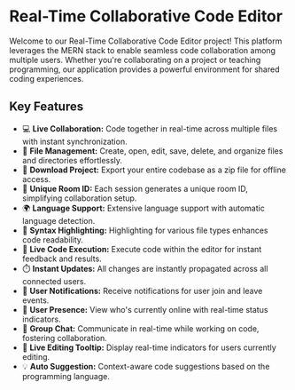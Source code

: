 # Real-Time Collaborative Code Editor

Welcome to our Real-Time Collaborative Code Editor project! This platform leverages the MERN stack to enable seamless code collaboration among multiple users. Whether you're collaborating on a project or teaching programming, our application provides a powerful environment for shared coding experiences.

## Key Features

- 💻 **Live Collaboration:** Code together in real-time across multiple files with instant synchronization.
- 📁 **File Management:** Create, open, edit, save, delete, and organize files and directories effortlessly.
- 💾 **Download Project:** Export your entire codebase as a zip file for offline access.
- 🚀 **Unique Room ID:** Each session generates a unique room ID, simplifying collaboration setup.
- 🌍 **Language Support:** Extensive language support with automatic language detection.
- 🌈 **Syntax Highlighting:** Highlighting for various file types enhances code readability.
- 🚀 **Live Code Execution:** Execute code within the editor for instant feedback and results.
- ⏱️ **Instant Updates:** All changes are instantly propagated across all connected users.
- 📣 **User Notifications:** Receive notifications for user join and leave events.
- 👥 **User Presence:** View who's currently online with real-time status indicators.
- 💬 **Group Chat:** Communicate in real-time while working on code, fostering collaboration.
- 🎩 **Live Editing Tooltip:** Display real-time indicators for users currently editing.
- 💡 **Auto Suggestion:** Context-aware code suggestions based on the programming language.
  
